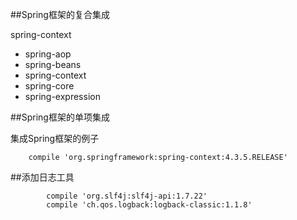 ##Spring框架的复合集成

spring-context

* spring-aop
* spring-beans
* spring-context
* spring-core
* spring-expression


##Spring框架的单项集成


集成Spring框架的例子

		compile 'org.springframework:spring-context:4.3.5.RELEASE'
		 

##添加日志工具

            compile 'org.slf4j:slf4j-api:1.7.22'
            compile 'ch.qos.logback:logback-classic:1.1.8'
